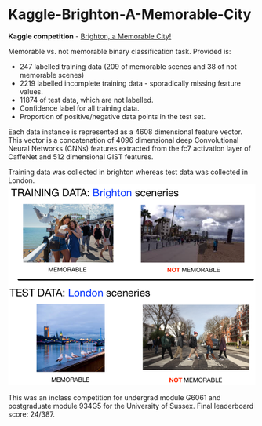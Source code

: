 # Kaggle-Brighton-A-Memorable-City

**Kaggle competition** - [Brighton, a Memorable City!](https://www.kaggle.com/c/brighton-a-memorable-city)

Memorable vs. not memorable binary classification task. Provided is:
* 247 labelled training data (209 of memorable scenes and 38 of not memorable scenes)
* 2219 labelled incomplete training data - sporadically missing feature values.
* 11874 of test data, which are not labelled.
* Confidence label for all training data.
* Proportion of positive/negative data points in the test set.

Each data instance is represented as a 4608 dimensional feature vector. This vector is a concatenation of 4096 dimensional deep Convolutional Neural Networks (CNNs) features extracted from the fc7 activation layer of CaffeNet and 512 dimensional GIST features.

Training data was collected in brighton whereas test data was collected in London.
![](https://raw.githubusercontent.com/LordLean/Kaggle-Brighton-A-Memorable-City/main/Images/domain-adaptation.png)

This was an inclass competition for undergrad module G6061 and postgraduate module 934G5 for the University of Sussex. Final leaderboard score: 24/387.
